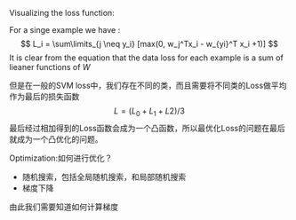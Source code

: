 Visualizing the loss function:

For a singe example we have :
$$
L_i = \sum\limits_{j \neq y_i} [max(0, w_j^Tx_i - w_{yi}^T x_i +1)]
$$
It is clear from the equation that the data loss for each example is a sum of lieaner functions of $W$

但是在一般的SVM loss中，我们存在不同的类，而且需要将不同类的Loss做平均作为最后的损失函数
$$
L = (L_0+L_1+L2)/3
$$
最后经过相加得到的Loss函数会成为一个凸函数，所以最优化Loss的问题在最后就成为一个凸优化的问题。



Optimization:如何进行优化？

* 随机搜索，包括全局随机搜索，和局部随机搜索
* 梯度下降

由此我们需要知道如何计算梯度